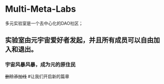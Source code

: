 # Multi-Meta-Labs
多元实验室是一个去中心化的DAO社区；
## 实验室由元宇宙爱好者发起，并且所有成员可以自由加入和退出。

### 宇宙风暴风暴，成为元的原住民  
~~删除添加线~~
#让我们开启新的篇章
